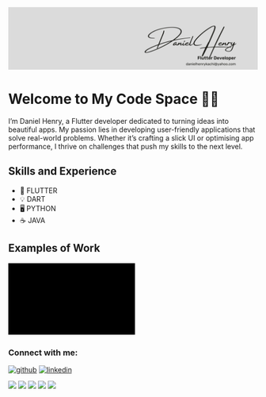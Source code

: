 ![Mobile Development](https://github.com/danielkachi/danielkachi/blob/main/Linkedin%20banner.jpeg)

# Welcome to My Code Space 👨‍💻

I’m Daniel Henry, a Flutter developer dedicated to turning ideas into beautiful apps. My passion lies in developing user-friendly applications that solve real-world problems. Whether it’s crafting a slick UI or optimising app performance, I thrive on challenges that push my skills to the next level.

## Skills and Experience 
* 📱 FLUTTER
* 💡 DART
* 🖥 PYTHON
* ☕ JAVA

## Examples of Work
<img src="https://github.com/danielkachi/danielkachi/blob/main/blueprint.gif" width="256" />


### Connect with me:


[<img src='https://cdn.jsdelivr.net/npm/simple-icons@3.0.1/icons/github.svg' alt='github' height='40'>](https://github.com/danielkachi)  [<img src='https://cdn.jsdelivr.net/npm/simple-icons@3.0.1/icons/linkedin.svg' alt='linkedin' height='40'>](https://www.linkedin.com/in/daniel-henry-kachi/)  






[![](https://raw.githubusercontent.com/danielkachi/github-profile-summary-cards-example/master/profile-summary-card-output/github_dark/0-profile-details.svg)](https://github.com/danielkachi/github-profile-summary-cards)
[![](https://raw.githubusercontent.com/danielkachi/github-profile-summary-cards-example/master/profile-summary-card-output/github_dark/1-repos-per-language.svg)](https://github.com/danielkachi/github-profile-summary-cards) [![](https://raw.githubusercontent.com/danielkachi/github-profile-summary-cards-example/master/profile-summary-card-output/github_dark/2-most-commit-language.svg)](https://github.com/danielkachi/github-profile-summary-cards)
[![](https://raw.githubusercontent.com/danielkachi/github-profile-summary-cards-example/master/profile-summary-card-output/github_dark/3-stats.svg)](https://github.com/danielkachi/github-profile-summary-cards) [![](https://raw.githubusercontent.com/danielkachi/github-profile-summary-cards-example/master/profile-summary-card-output/github_dark/4-productive-time.svg)](https://github.com/danielkachi/github-profile-summary-cards)



